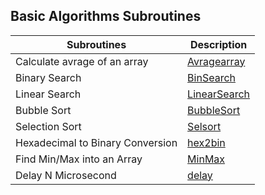 ## Basic Algorithms Subroutines

Subroutines                             | Description 
----------------------------------------|---------------------------------
Calculate avrage of an array            |   [Avragearray]
Binary Search                           |   [BinSearch]
Linear Search                           |   [LinearSearch]
Bubble Sort                             |   [BubbleSort]
Selection Sort                          |   [Selsort]
Hexadecimal to Binary Conversion        |   [hex2bin]
Find Min/Max into an Array              |   [MinMax]
Delay N Microsecond                     |   [delay]


[Avragearray]:https://github.com/syeedameen/mcs-51-subroutines/blob/master/basic%20Algorithms/AvrageArray.asm
[BinSearch]:https://github.com/syeedameen/mcs-51-subroutines/blob/master/basic%20Algorithms/BinarySearch.asm
[LinearSearch]:https://github.com/syeedameen/mcs-51-subroutines/blob/master/basic%20Algorithms/LinearSearch.asm
[BubbleSort]:https://github.com/syeedameen/mcs-51-subroutines/blob/master/basic%20Algorithms/BubbleSort.asm
[Selsort]:https://github.com/syeedameen/mcs-51-subroutines/blob/master/basic%20Algorithms/SELCTION_SORT.ASM
[hex2bin]:https://github.com/syeedameen/mcs-51-subroutines/blob/master/basic%20Algorithms/hex2bin.asm
[MinMax]:https://github.com/syeedameen/mcs-51-subroutines/blob/master/basic%20Algorithms/MINMAX.asm
[delay]:https://github.com/syeedameen/mcs-51-subroutines/blob/master/basic%20Algorithms/delay%20n%20microsecond.asm

